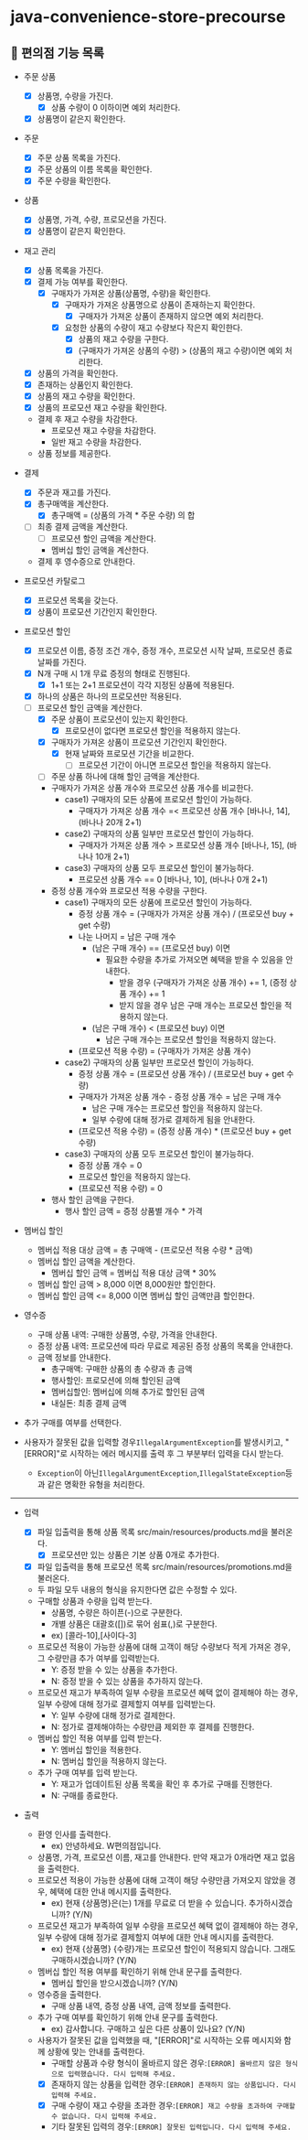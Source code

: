 # java-convenience-store-precourse

## 🏪 편의점 기능 목록

- 주문 상품
    - [x] 상품명, 수량을 가진다.
        - [x] 상품 수량이 0 이하이면 예외 처리한다.
    - [x] 상품명이 같은지 확인한다.

- 주문
    - [x] 주문 상품 목록을 가진다.
    - [x] 주문 상품의 이름 목록을 확인한다.
    - [x] 주문 수량을 확인한다.

- 상품
    - [x] 상품명, 가격, 수량, 프로모션을 가진다.
    - [x] 상품명이 같은지 확인한다.

- 재고 관리
    - [x] 상품 목록을 가진다.
    - [x] 결제 가능 여부를 확인한다.
        - [x] 구매자가 가져온 상품(상품명, 수량)을 확인한다.
            - [x] 구매자가 가져온 상품명으로 상품이 존재하는지 확인한다.
                - [x] 구매자가 가져온 상품이 존재하지 않으면 예외 처리한다.
            - [x] 요청한 상품의 수량이 재고 수량보다 작은지 확인한다.
                - [x] 상품의 재고 수량을 구한다.
                - [x] (구매자가 가져온 상품의 수량) > (상품의 재고 수량)이면 예외 처리한다.
    - [x] 상품의 가격을 확인한다.
    - [x] 존재하는 상품인지 확인한다.
    - [x] 상품의 재고 수량을 확인한다.
    - [x] 상품의 프로모션 재고 수량을 확인한다.
    - 결제 후 재고 수량을 차감한다.
        - 프로모션 재고 수량을 차감한다.
        - 일반 재고 수량을 차감한다.
    - 상품 정보를 제공한다.

- 결제
    - [x] 주문과 재고를 가진다.
    - [x] 총구매액을 계산한다.
        - [x] 총구매액 = (상품의 가격 * 주문 수량) 의 합
    - [ ] 최종 결제 금액을 계산한다.
        - [ ] 프로모션 할인 금액을 계산한다.
        - 멤버십 할인 금액을 계산한다.
    - 결제 후 영수증으로 안내한다.

- 프로모션 카탈로그
    - [x] 프로모션 목록을 갖는다.
    - [x] 상품이 프로모션 기간인지 확인한다.

- 프로모션 할인
    - [x] 프로모션 이름, 증정 조건 개수, 증정 개수, 프로모션 시작 날짜, 프로모션 종료 날짜를 가진다.
    - [x] N개 구매 시 1개 무료 증정의 형태로 진행된다.
        - [x] 1+1 또는 2+1 프로모션이 각각 지정된 상품에 적용된다.
    - [x] 하나의 상품은 하나의 프로모션만 적용된다.
    - [ ] 프로모션 할인 금액을 계산한다.
        - [x] 주문 상품이 프로모션이 있는지 확인한다.
            - [x] 프로모션이 없다면 프로모션 할인을 적용하지 않는다.
        - [x] 구매자가 가져온 상품이 프로모션 기간인지 확인한다.
            - [x] 현재 날짜와 프로모션 기간을 비교한다.
                - [ ] 프로모션 기간이 아니면 프로모션 할인을 적용하지 않는다.
        - [ ] 주문 상품 하나에 대해 할인 금액을 계산한다.
        - 구매자가 가져온 상품 개수와 프로모션 상품 개수를 비교한다.
            - case1) 구매자의 모든 상품에 프로모션 할인이 가능하다.
                - 구매자가 가져온 상품 개수 =< 프로모션 상품 개수 [바나나, 14], (바나나 20개 2+1)
            - case2) 구매자의 상품 일부만 프로모션 할인이 가능하다.
                - 구매자가 가져온 상품 개수 > 프로모션 상품 개수 [바나나, 15], (바나나 10개 2+1)
            - case3) 구매자의 상품 모두 프로모션 할인이 불가능하다.
                - 프로모션 상품 개수 == 0 [바나나, 10], (바나나 0개 2+1)
        - 증정 상품 개수와 프로모션 적용 수량을 구한다.
            - case1) 구매자의 모든 상품에 프로모션 할인이 가능하다.
                - 증정 상품 개수 = (구매자가 가져온 상품 개수) / (프로모션 buy + get 수량)
                - 나눈 나머지 = 남은 구매 개수
                    - (남은 구매 개수) == (프로모션 buy) 이면
                        - 필요한 수량을 추가로 가져오면 혜택을 받을 수 있음을 안내한다.
                            - 받을 경우 (구매자가 가져온 상품 개수) += 1, (증정 상품 개수) += 1
                            - 받지 않을 경우 남은 구매 개수는 프로모션 할인을 적용하지 않는다.
                    - (남은 구매 개수) < (프로모션 buy) 이면
                        - 남은 구매 개수는 프로모션 할인을 적용하지 않는다.
                - (프로모션 적용 수량) = (구매자가 가져온 상품 개수)
            - case2) 구매자의 상품 일부만 프로모션 할인이 가능하다.
                - 증정 상품 개수 = (프로모션 상품 개수) / (프로모션 buy + get 수량)
                - 구매자가 가져온 상품 개수 - 증정 상품 개수 = 남은 구매 개수
                    - 남은 구매 개수는 프로모션 할인을 적용하지 않는다.
                    - 일부 수량에 대해 정가로 결제하게 됨을 안내한다.
                - (프로모션 적용 수량) = (증정 상품 개수) * (프로모션 buy + get 수량)
            - case3) 구매자의 상품 모두 프로모션 할인이 불가능하다.
                - 증정 상품 개수 = 0
                - 프로모션 할인을 적용하지 않는다.
                - (프로모션 적용 수량) = 0
        - 행사 할인 금액을 구한다.
            - 행사 할인 금액 = 증정 상품별 개수 * 가격

- 멤버십 할인
    - 멤버십 적용 대상 금액 = 총 구매액 - (프로모션 적용 수량 * 금액)
    - 멤버십 할인 금액을 계산한다.
        - 멤버십 할인 금액 = 멤버십 적용 대상 금액 * 30%
    - 멤버십 할인 금액 > 8,000 이면 8,000원만 할인한다.
    - 멤버십 할인 금액 <= 8,000 이면 멤버십 할인 금액만큼 할인한다.

- 영수증
    - 구매 상품 내역: 구매한 상품명, 수량, 가격을 안내한다.
    - 증정 상품 내역: 프로모션에 따라 무료로 제공된 증정 상품의 목록을 안내한다.
    - 금액 정보를 안내한다.
        - 총구매액: 구매한 상품의 총 수량과 총 금액
        - 행사할인: 프로모션에 의해 할인된 금액
        - 멤버십할인: 멤버십에 의해 추가로 할인된 금액
        - 내실돈: 최종 결제 금액

- 추가 구매를 여부를 선택한다.

- 사용자가 잘못된 값을 입력할 경우`IllegalArgumentException`를 발생시키고, "[ERROR]"로 시작하는 에러 메시지를 출력 후 그 부분부터 입력을 다시 받는다.
    - `Exception`이 아닌`IllegalArgumentException`,`IllegalStateException`등과 같은 명확한 유형을 처리한다.

---

- 입력
    - [x] 파일 입출력을 통해 상품 목록 src/main/resources/products.md을 불러온다.
        - [x] 프로모션만 있는 상품은 기본 상품 0개로 추가한다.
    - [x] 파일 입출력을 통해 프로모션 목록 src/main/resources/promotions.md을 불러온다.
    - 두 파일 모두 내용의 형식을 유지한다면 값은 수정할 수 있다.
    - 구매할 상품과 수량을 입력 받는다.
        - 상품명, 수량은 하이픈(-)으로 구분한다.
        - 개별 상품은 대괄호([])로 묶어 쉼표(,)로 구분한다.
        - ex) [콜라-10],[사이다-3]
    - 프로모션 적용이 가능한 상품에 대해 고객이 해당 수량보다 적게 가져온 경우, 그 수량만큼 추가 여부를 입력받는다.
        - Y: 증정 받을 수 있는 상품을 추가한다.
        - N: 증정 받을 수 있는 상품을 추가하지 않는다.
    - 프로모션 재고가 부족하여 일부 수량을 프로모션 혜택 없이 결제해야 하는 경우, 일부 수량에 대해 정가로 결제할지 여부를 입력받는다.
        - Y: 일부 수량에 대해 정가로 결제한다.
        - N: 정가로 결제해야하는 수량만큼 제외한 후 결제를 진행한다.
    - 멤버십 할인 적용 여부를 입력 받는다.
        - Y: 멤버십 할인을 적용한다.
        - N: 멤버십 할인을 적용하지 않는다.
    - 추가 구매 여부를 입력 받는다.
        - Y: 재고가 업데이트된 상품 목록을 확인 후 추가로 구매를 진행한다.
        - N: 구매를 종료한다.

- 출력
    - 환영 인사를 출력한다.
        - ex) 안녕하세요. W편의점입니다.
    - 상품명, 가격, 프로모션 이름, 재고를 안내한다. 만약 재고가 0개라면 재고 없음을 출력한다.
    - 프로모션 적용이 가능한 상품에 대해 고객이 해당 수량만큼 가져오지 않았을 경우, 혜택에 대한 안내 메시지를 출력한다.
        - ex) 현재 {상품명}은(는) 1개를 무료로 더 받을 수 있습니다. 추가하시겠습니까? (Y/N)
    - 프로모션 재고가 부족하여 일부 수량을 프로모션 혜택 없이 결제해야 하는 경우, 일부 수량에 대해 정가로 결제할지 여부에 대한 안내 메시지를 출력한다.
        - ex) 현재 {상품명} {수량}개는 프로모션 할인이 적용되지 않습니다. 그래도 구매하시겠습니까? (Y/N)
    - 멤버십 할인 적용 여부를 확인하기 위해 안내 문구를 출력한다.
        - 멤버십 할인을 받으시겠습니까? (Y/N)
    - 영수증을 출력한다.
        - 구매 상품 내역, 증정 상품 내역, 금액 정보를 출력한다.
    - 추가 구매 여부를 확인하기 위해 안내 문구를 출력한다.
        - ex) 감사합니다. 구매하고 싶은 다른 상품이 있나요? (Y/N)
    - 사용자가 잘못된 값을 입력했을 때, "[ERROR]"로 시작하는 오류 메시지와 함께 상황에 맞는 안내를 출력한다.
        - 구매할 상품과 수량 형식이 올바르지 않은 경우:`[ERROR] 올바르지 않은 형식으로 입력했습니다. 다시 입력해 주세요.`
        - [x] 존재하지 않는 상품을 입력한 경우:`[ERROR] 존재하지 않는 상품입니다. 다시 입력해 주세요.`
        - [x] 구매 수량이 재고 수량을 초과한 경우:`[ERROR] 재고 수량을 초과하여 구매할 수 없습니다. 다시 입력해 주세요.`
        - 기타 잘못된 입력의 경우:`[ERROR] 잘못된 입력입니다. 다시 입력해 주세요.`
